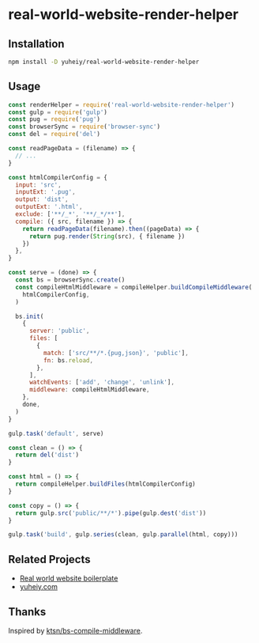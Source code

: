 # real-world-website-render-helper

## Installation

```bash
npm install -D yuheiy/real-world-website-render-helper
```

## Usage

```js
const renderHelper = require('real-world-website-render-helper')
const gulp = require('gulp')
const pug = require('pug')
const browserSync = require('browser-sync')
const del = require('del')

const readPageData = (filename) => {
  // ...
}

const htmlCompilerConfig = {
  input: 'src',
  inputExt: '.pug',
  output: 'dist',
  outputExt: '.html',
  exclude: ['**/_*', '**/_*/**'],
  compile: ({ src, filename }) => {
    return readPageData(filename).then((pageData) => {
      return pug.render(String(src), { filename })
    })
  },
}

const serve = (done) => {
  const bs = browserSync.create()
  const compileHtmlMiddleware = compileHelper.buildCompileMiddleware(
    htmlCompilerConfig,
  )

  bs.init(
    {
      server: 'public',
      files: [
        {
          match: ['src/**/*.{pug,json}', 'public'],
          fn: bs.reload,
        },
      ],
      watchEvents: ['add', 'change', 'unlink'],
      middleware: compileHtmlMiddleware,
    },
    done,
  )
}

gulp.task('default', serve)

const clean = () => {
  return del('dist')
}

const html = () => {
  return compileHelper.buildFiles(htmlCompilerConfig)
}

const copy = () => {
  return gulp.src('public/**/*').pipe(gulp.dest('dist'))
}

gulp.task('build', gulp.series(clean, gulp.parallel(html, copy)))
```

## Related Projects

- [Real world website boilerplate](https://github.com/yuheiy/real-world-website-boilerplate)
- [yuheiy.com](https://github.com/yuheiy/yuheiy.com)

## Thanks

Inspired by [ktsn/bs-compile-middleware](https://github.com/ktsn/bs-compile-middleware).

